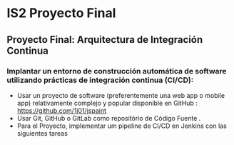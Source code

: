 # IS2 Proyecto Final
## Proyecto Final: Arquitectura de Integración Continua
### Implantar un entorno de construcción automática de software utilizando prácticas de integración continua (CI/CD):
- Usar un proyecto de software (preferentemente una web app o mobile app) relativamente complejo y popular disponible en GitHub :
  https://github.com/1j01/jspaint
- Usar Git, GitHub o GitLab como repositório de Código Fuente .
- Para el Proyecto, implementar um pipeline de CI/CD en Jenkins con las siguientes tareas
